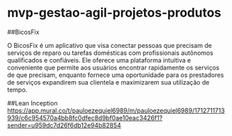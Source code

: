 # mvp-gestao-agil-projetos-produtos

##BicosFix

O BicosFix é um aplicativo que visa conectar pessoas que precisam de serviços de reparo ou tarefas domésticas com profissionais autônomos qualificados e confiáveis. Ele oferece uma plataforma intuitiva e conveniente que permite aos usuários encontrar rapidamente os serviços de que precisam, enquanto fornece uma oportunidade para os prestadores de serviços expandirem sua clientela e maximizarem sua utilização de tempo.

##Lean Inception
https://app.mural.co/t/pauloezequiel6989/m/pauloezequiel6989/1712711713939/c6c954570a4bb8fc0dfec8d9bf0ae10eac3426f1?sender=u959dc7d26f6db12e94b82854
